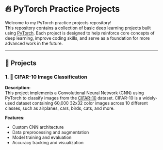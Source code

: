 # 🔥 PyTorch Practice Projects

Welcome to my PyTorch practice projects repository!  
This repository contains a collection of basic deep learning projects built using [PyTorch](https://pytorch.org/). Each project is designed to help reinforce core concepts of deep learning, improve coding skills, and serve as a foundation for more advanced work in the future.

---

## 📁 Projects

### 1. 🎨 CIFAR-10 Image Classification

**Description:**  
This project implements a Convolutional Neural Network (CNN) using PyTorch to classify images from the [CIFAR-10](https://www.cs.toronto.edu/~kriz/cifar.html) dataset. CIFAR-10 is a widely-used dataset containing 60,000 32x32 color images across 10 different classes, such as airplanes, cars, birds, cats, and more.

**Features:**
- Custom CNN architecture
- Data preprocessing and augmentation
- Model training and evaluation
- Accuracy tracking and visualization
